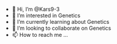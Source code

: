 - 👋 Hi, I’m @Kars9-3
- 👀 I’m interested in Genetics
- 🌱 I’m currently learning about Genetics
- 💞️ I’m looking to collaborate on Genetics
- 📫 How to reach me ...

<!---
Kars9-3/Kars9-3 is a ✨ special ✨ repository because its `README.md` (this file) appears on your GitHub profile.
You can click the Preview link to take a look at your changes.
--->

